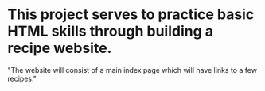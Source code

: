 # This project serves to practice basic HTML skills through building a recipe website.

"The website will consist of a main index page which will have links to a few recipes."